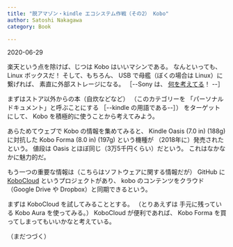 ```yaml
---
title: "脱アマゾン・kindle エコシステム作戦（その2） Kobo"
author: Satoshi Nakagawa
category: Book

---
```


2020-06-29

 楽天という点を除けば、じつは
Kobo はいいマシンである。
なんといっても、
Linux ボックスだ！
そして、もちろん、
USB で母艦（ぼくの場合は Linux）に繋げれば、
素直に外部ストレージになる。
［--Sony は、
[何を考えてる](http://www.merapano.net/~satoshi/private/diary/2018-06-12-1.html)！ --］

 まずはストア以外からの本（自炊などなど）
（このカテゴリーを
「パーソナルドキュメント」と呼ぶことにする
［--kindle の用語である--］）
をターゲットにして、
Kobo を積極的に使うことから考えてみよう。

 あらためてウェブで Kobo の情報を集めてみると、
Kindle Oasis (7.0 in) (188g) に対抗した
Kobo Forma (8.0 in) (197g) という機種が
（2018年に）発売されたという。
値段は Oasis とほぼ同じ（3万5千円くらい）だという。
これはなかなかに魅力的だ。

 もう一つの重要な情報は（こちらはソフトウェアに関する情報だが）
GitHub に
[KoboCloud](https://github.com/fsantint/KoboCloud)
というプロジェクトがあり、
kobo のコンテンツをクラウド（Google Drive や
Dropbox）と同期できるという。

 まずは KoboCloud を試してみることとする。
（とりあえずは
手元に残っている Kobo Aura を使ってみる。）
KoboCloud が便利であれば、
Kobo Forma を買ってしまってもいいかなと考えている。

 （まだつづく）

